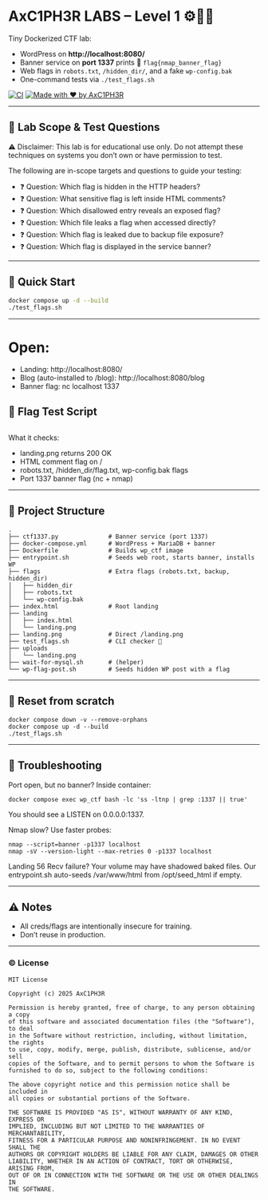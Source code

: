 # AxC1PH3R LABS – Level 1 ⚙️🕵️‍♂️

Tiny Dockerized CTF lab:
- WordPress on **http://localhost:8080/**
- Banner service on **port 1337** prints 🚩 `flag{nmap_banner_flag}`
- Web flags in `robots.txt`, `/hidden_dir/`, and a fake `wp-config.bak`
- One-command tests via `./test_flags.sh`

[![CI](https://img.shields.io/badge/build-docker-blue)](#)
[![Made with ❤️ by AxC1PH3R](https://img.shields.io/badge/made%20by-AxC1PH3R-purple)](#)

---
## 📝 Lab Scope & Test Questions
⚠️ Disclaimer: This lab is for educational use only. Do not attempt these techniques on systems you don’t own or have permission to test.

The following are in-scope targets and questions to guide your testing:
- ❓ Question: Which flag is hidden in the HTTP headers?
- ❓ Question: What sensitive flag is left inside HTML comments?
- ❓ Question: Which disallowed entry reveals an exposed flag?
- ❓ Question: Which file leaks a flag when accessed directly?
- ❓ Question: Which flag is leaked due to backup file exposure?
- ❓ Question: Which flag is displayed in the service banner?

---

## 🚀 Quick Start

```bash
docker compose up -d --build
./test_flags.sh
```
---

# Open:
- Landing: http://localhost:8080/
- Blog (auto-installed to /blog): http://localhost:8080/blog
- Banner flag: nc localhost 1337

## 🧪 Flag Test Script
```./test_flags.sh
```
What it checks:
- landing.png returns 200 OK
- HTML comment flag on /
- robots.txt, /hidden_dir/flag.txt, wp-config.bak flags
- Port 1337 banner flag (nc + nmap)

---

## 🧰 Project Structure
```
.
├── ctf1337.py              # Banner service (port 1337)
├── docker-compose.yml      # WordPress + MariaDB + banner
├── Dockerfile              # Builds wp_ctf image
├── entrypoint.sh           # Seeds web root, starts banner, installs WP
├── flags                   # Extra flags (robots.txt, backup, hidden_dir)
│   ├── hidden_dir
│   ├── robots.txt
│   └── wp-config.bak
├── index.html              # Root landing
├── landing
│   ├── index.html
│   └── landing.png
├── landing.png             # Direct /landing.png
├── test_flags.sh           # CLI checker 🚩
├── uploads
│   └── landing.png
├── wait-for-mysql.sh       # (helper)
└── wp-flag-post.sh         # Seeds hidden WP post with a flag
```

---

## 🔧 Reset from scratch
```
docker compose down -v --remove-orphans
docker compose up -d --build
./test_flags.sh
```

---
## 🧩 Troubleshooting
Port open, but no banner?
Inside container:
```
docker compose exec wp_ctf bash -lc 'ss -ltnp | grep :1337 || true'
```
You should see a LISTEN on 0.0.0.0:1337.

Nmap slow? Use faster probes:
```
nmap --script=banner -p1337 localhost
nmap -sV --version-light --max-retries 0 -p1337 localhost
```
Landing 56 Recv failure?
Your volume may have shadowed baked files. Our entrypoint.sh auto-seeds /var/www/html from /opt/seed_html if empty.

---

## ⚠️ Notes
- All creds/flags are intentionally insecure for training.
- Don’t reuse in production.

---
### © License
```
MIT License

Copyright (c) 2025 AxC1PH3R

Permission is hereby granted, free of charge, to any person obtaining a copy
of this software and associated documentation files (the "Software"), to deal
in the Software without restriction, including, without limitation, the rights
to use, copy, modify, merge, publish, distribute, sublicense, and/or sell
copies of the Software, and to permit persons to whom the Software is
furnished to do so, subject to the following conditions:

The above copyright notice and this permission notice shall be included in
all copies or substantial portions of the Software.

THE SOFTWARE IS PROVIDED "AS IS", WITHOUT WARRANTY OF ANY KIND, EXPRESS OR
IMPLIED, INCLUDING BUT NOT LIMITED TO THE WARRANTIES OF MERCHANTABILITY,
FITNESS FOR A PARTICULAR PURPOSE AND NONINFRINGEMENT. IN NO EVENT SHALL THE
AUTHORS OR COPYRIGHT HOLDERS BE LIABLE FOR ANY CLAIM, DAMAGES OR OTHER
LIABILITY, WHETHER IN AN ACTION OF CONTRACT, TORT OR OTHERWISE, ARISING FROM,
OUT OF OR IN CONNECTION WITH THE SOFTWARE OR THE USE OR OTHER DEALINGS IN
THE SOFTWARE.


